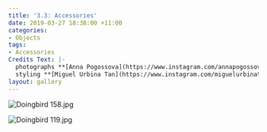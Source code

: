 ```yaml
---
title: '3.3: Accessories'
date: 2019-03-27 18:38:00 +11:00
categories:
- Objects
tags:
- Accessories
Credits Text: |-
  photographs **[Anna Pogossova](https://www.instagram.com/annapogossova/)** at **[B&A](https://www.instagram.com/barepsau/)**
  styling **[Miguel Urbina Tan](https://www.instagram.com/miguelurbinatan/)**
layout: gallery
---
```


![Doingbird 158.jpg](/uploads/Doingbird%20158.jpg)

![Doingbird 119.jpg](/uploads/Doingbird%20119.jpg)